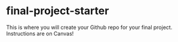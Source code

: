 # final-project-starter

This is where you will create your Github repo for your final project. Instructions are on Canvas!
